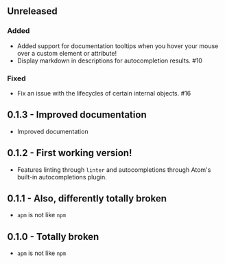 ## Unreleased

### Added
* Added support for documentation tooltips when you hover your mouse over a custom element or attribute!
* Display markdown in descriptions for autocompletion results. #10

### Fixed
* Fix an issue with the lifecycles of certain internal objects. #16

## 0.1.3 - Improved documentation
* Improved documentation

## 0.1.2 - First working version!
* Features linting through `linter` and autocompletions through Atom's built-in autocompletions plugin.

## 0.1.1 - Also, differently totally broken
* `apm` is not like `npm`

## 0.1.0 - Totally broken
* `apm` is not like `npm`

